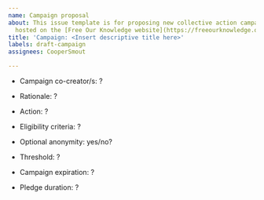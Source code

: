 ```yaml
---
name: Campaign proposal
about: This issue template is for proposing new collective action campaigns to be
  hosted on the [Free Our Knowledge website](https://freeourknowledge.org/)
title: 'Campaign: <Insert descriptive title here>'
labels: draft-campaign
assignees: CooperSmout

---
```


<!---
Thanks for proposing a new collective action campaign for Project FOK! Campaigns should follow the general format: "When X researchers have signed this campaign, they will all do Y together", where X is a target number of people and Y is a specific action that they plan to take. If your campaign doesn't fit this format, please get in touch with the project team to discuss.

  Instructions:
  1. Add your campaign title in the Title field above ^
  2. Fill in as much of the below as you can, leaving question marks wherever you're unsure about something (these can be updated later as the details are worked out). Also feel free to delete any parts that aren't relevant. Note that the text between the arrows will not show up in the new issue. 
  3. Finally, when you're happy with everything click 'Submit new issue'... and let your friends/colleagues know about your new campaign!

<!---
  List anyone else who is proposing this campaign with you using their GitHub @username --->
* Campaign co-creator/s: ?

<!---
  Brief description of why this campaign is needed (try to be succinct) ---> 
* Rationale: ?

<!---
  What is the action that signatories will carry out (e.g. upload one dataset)? Ideally this should be public in some way, so we can monitor compliance after pledges activate. If there's any further details you'll need to also specify them here (e.g., a list of boycotted/whitelisted journals). --->
* Action: ?

<!---
  Describe if there are any constraints on who can sign the pledge (e.g. only researchers in a particular field): --->
* Eligibility criteria: ?

<!---
  Will signatories have the option to remain anonymous prior to their pledge activating? (note that all names are made public once the campaign reaches threshold, irrespective of this setting) --->
* Optional anonymity: yes/no?

<!---
  What is the critical mass of signatures that will trigger the pledges to activate (e.g. 100)? --->
* Threshold: ?

<!---
  Will the campaign expire if the threshold is not reached within a certain time frame (e.g. 1 year)? --->
* Campaign expiration: ?

<!---
  Is there a time limit on how long pledges remain active (e.g., 2 years)? (in many cases this will be irrelevant as the pledge will simply expire after the action is carried out once) --->
* Pledge duration: ?

